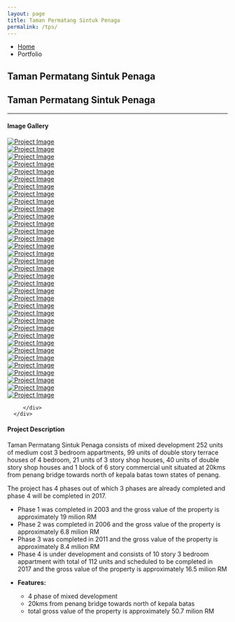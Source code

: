 ```yaml
---
layout: page
title: Taman Permatang Sintuk Penaga
permalink: /tps/
---
```


<section class="page-header">
   <div class="container">
      <div class="row">
         <div class="col-md-12">
            <ul class="breadcrumb">
               <li><a href="#">Home</a></li>
               <li class="active">Portfolio</li>
            </ul>
         </div>
      </div>
      <div class="row">
         <div class="col-md-12">
            <h1>Taman Permatang Sintuk Penaga</h1>
         </div>
      </div>
   </div>
</section>
<div class="container">
<div class="row">
   <div class="col-md-12">
      <div class="portfolio-title">
         <div class="row">
            <div class="portfolio-nav-all col-md-1">
               <a href='{{ site.baseurl }}portfolio' data-tooltip data-original-title="Back to Projects Page"><i class="fa fa-th"></i></a>
            </div>
            <div class="col-md-10 center">
               <h2 class="mb-none heading-primary"><strong>Taman Permatang Sintuk Penaga</strong></h2>
            </div>
         </div>
      </div>
      <hr class="tall">
   </div>
</div>
<div class="row">
   <div class="col-md-4">
      <h4 class="center heading-primary">Image Gallery</h4>
      <div class="lightbox" data-plugin-options='{"delegate": "a", "type": "image", "gallery": {"enabled": true}, "mainClass": "mfp-with-zoom", "zoom": {"enabled": true, "duration": 300}}'>
         <div class="owl-carousel stage-margin" data-plugin-options='{"items": 1, "margin": 10, "loop": false, "nav": true, "dots": false, "stagePadding": 40}'>
            <div>
               <a class="img-thumbnail img-thumbnail-hover-icon mb-xs mr-xs" href="{{ site.baseurl }}/asset/images/tps/Taman_Permatang_Sintuk_2.jpg">
               <img class="img-responsive" src="{{ site.baseurl }}/asset/images/tps/Taman_Permatang_Sintuk_1.jpg" alt="Project Image">
               </a>
            </div>
            <div>
               <a class="img-thumbnail img-thumbnail-hover-icon mb-xs mr-xs" href="{{ site.baseurl }}/asset/images/tps/Taman_Permatang_Sintuk_3.jpg">
               <img class="img-responsive" src="{{ site.baseurl }}/asset/images/tps/Taman_Permatang_Sintuk_3.jpg" alt="Project Image">
               </a>
            </div>
            <div>
               <a class="img-thumbnail img-thumbnail-hover-icon mb-xs mr-xs" href="{{ site.baseurl }}/asset/images/tps/Taman_Permatang_Sintuk_3.jpg">
               <img class="img-responsive" src="{{ site.baseurl }}/asset/images/tps/Taman_Permatang_Sintuk_4.jpg" alt="Project Image">
               </a>
            </div>
            <div>
               <a class="img-thumbnail img-thumbnail-hover-icon mb-xs mr-xs" href="{{ site.baseurl }}/asset/images/tps/Taman_Permatang_Sintuk_4.jpg">
               <img class="img-responsive" src="{{ site.baseurl }}/asset/images/tps/Taman_Permatang_Sintuk_4.jpg" alt="Project Image">
               </a>
            </div>
            <div>
               <a class="img-thumbnail img-thumbnail-hover-icon mb-xs mr-xs" href="{{ site.baseurl }}/asset/images/tps/Taman_Permatang_Sintuk_5.jpg">
               <img class="img-responsive" src="{{ site.baseurl }}/asset/images/tps/Taman_Permatang_Sintuk_5.jpg" alt="Project Image">
               </a>
            </div>
            <div>
               <a class="img-thumbnail img-thumbnail-hover-icon mb-xs mr-xs" href="{{ site.baseurl }}/asset/images/tps/Taman_Permatang_Sintuk_6.jpg">
               <img class="img-responsive" src="{{ site.baseurl }}/asset/images/tps/Taman_Permatang_Sintuk_6.jpg" alt="Project Image">
               </a>
            </div>
            <div>
               <a class="img-thumbnail img-thumbnail-hover-icon mb-xs mr-xs" href="{{ site.baseurl }}/asset/images/tps/Taman_Permatang_Sintuk_7.jpg">
               <img class="img-responsive" src="{{ site.baseurl }}/asset/images/tps/Taman_Permatang_Sintuk_7.jpg" alt="Project Image">
               </a>
            </div>
            <div>
               <a class="img-thumbnail img-thumbnail-hover-icon mb-xs mr-xs" href="{{ site.baseurl }}/asset/images/tps/Taman_Permatang_Sintuk_8.jpg">
               <img class="img-responsive" src="{{ site.baseurl }}/asset/images/tps/Taman_Permatang_Sintuk_8.jpg" alt="Project Image">
               </a>
            </div>
            <div>
               <a class="img-thumbnail img-thumbnail-hover-icon mb-xs mr-xs" href="{{ site.baseurl }}/asset/images/tps/Taman_Permatang_Sintuk_9.jpg">
               <img class="img-responsive" src="{{ site.baseurl }}/asset/images/tps/Taman_Permatang_Sintuk_9.jpg" alt="Project Image">
               </a>
            </div>
            <div>
               <a class="img-thumbnail img-thumbnail-hover-icon mb-xs mr-xs" href="{{ site.baseurl }}/asset/images/tps/Taman_Permatang_Sintuk_10.jpg">
               <img class="img-responsive" src="{{ site.baseurl }}/asset/images/tps/Taman_Permatang_Sintuk_10.jpg" alt="Project Image">
               </a>
            </div>
            <div>
               <a class="img-thumbnail img-thumbnail-hover-icon mb-xs mr-xs" href="{{ site.baseurl }}/asset/images/tps/Taman_Permatang_Sintuk_11.jpg">
               <img class="img-responsive" src="{{ site.baseurl }}/asset/images/tps/Taman_Permatang_Sintuk_11.jpg" alt="Project Image">
               </a>
            </div>
            <div>
               <a class="img-thumbnail img-thumbnail-hover-icon mb-xs mr-xs" href="{{ site.baseurl }}/asset/images/tps/Taman_Permatang_Sintuk_12.jpg">
               <img class="img-responsive" src="{{ site.baseurl }}/asset/images/tps/Taman_Permatang_Sintuk_12.jpg" alt="Project Image">
               </a>
            </div>
            <div>
               <a class="img-thumbnail img-thumbnail-hover-icon mb-xs mr-xs" href="{{ site.baseurl }}/asset/images/tps/Taman_Permatang_Sintuk_13.jpg">
               <img class="img-responsive" src="{{ site.baseurl }}/asset/images/tps/Taman_Permatang_Sintuk_13.jpg" alt="Project Image">
               </a>
            </div>
            <div>
               <a class="img-thumbnail img-thumbnail-hover-icon mb-xs mr-xs" href="{{ site.baseurl }}/asset/images/tps/Taman_Permatang_Sintuk_14.jpg">
               <img class="img-responsive" src="{{ site.baseurl }}/asset/images/tps/Taman_Permatang_Sintuk_14.jpg" alt="Project Image">
               </a>
            </div>
            <div>
               <a class="img-thumbnail img-thumbnail-hover-icon mb-xs mr-xs" href="{{ site.baseurl }}/asset/images/tps/Taman_Permatang_Sintuk_15.jpg">
               <img class="img-responsive" src="{{ site.baseurl }}/asset/images/tps/Taman_Permatang_Sintuk_15.jpg" alt="Project Image">
               </a>
            </div>
            <div>
               <a class="img-thumbnail img-thumbnail-hover-icon mb-xs mr-xs" href="{{ site.baseurl }}/asset/images/tps/Taman_Permatang_Sintuk_16.jpg">
               <img class="img-responsive" src="{{ site.baseurl }}/asset/images/tps/Taman_Permatang_Sintuk_16.jpg" alt="Project Image">
               </a>
            </div>
            <div>
               <a class="img-thumbnail img-thumbnail-hover-icon mb-xs mr-xs" href="{{ site.baseurl }}/asset/images/tps/Taman_Permatang_Sintuk_17.jpg">
               <img class="img-responsive" src="{{ site.baseurl }}/asset/images/tps/Taman_Permatang_Sintuk_17.jpg" alt="Project Image">
               </a>
            </div>
            <div>
               <a class="img-thumbnail img-thumbnail-hover-icon mb-xs mr-xs" href="{{ site.baseurl }}/asset/images/tps/Taman_Permatang_Sintuk_18.jpg">
               <img class="img-responsive" src="{{ site.baseurl }}/asset/images/tps/Taman_Permatang_Sintuk_18.jpg" alt="Project Image">
               </a>
            </div>
            <div>
               <a class="img-thumbnail img-thumbnail-hover-icon mb-xs mr-xs" href="{{ site.baseurl }}/asset/images/tps/Taman_Permatang_Sintuk_19.jpg">
               <img class="img-responsive" src="{{ site.baseurl }}/asset/images/tps/Taman_Permatang_Sintuk_19.jpg" alt="Project Image">
               </a>
            </div>
            <div>
               <a class="img-thumbnail img-thumbnail-hover-icon mb-xs mr-xs" href="{{ site.baseurl }}/asset/images/tps/Taman_Permatang_Sintuk_20.jpg">
               <img class="img-responsive" src="{{ site.baseurl }}/asset/images/tps/Taman_Permatang_Sintuk_20.jpg" alt="Project Image">
               </a>
            </div>
            <div>
               <a class="img-thumbnail img-thumbnail-hover-icon mb-xs mr-xs" href="{{ site.baseurl }}/asset/images/tps/Taman_Permatang_Sintuk_21.jpg">
               <img class="img-responsive" src="{{ site.baseurl }}/asset/images/tps/Taman_Permatang_Sintuk_21.jpg" alt="Project Image">
               </a>
            </div>
            <div>
               <a class="img-thumbnail img-thumbnail-hover-icon mb-xs mr-xs" href="{{ site.baseurl }}/asset/images/tps/Taman_Permatang_Sintuk_22.jpg">
               <img class="img-responsive" src="{{ site.baseurl }}/asset/images/tps/Taman_Permatang_Sintuk_22.jpg" alt="Project Image">
               </a>
            </div>
            <div>
               <a class="img-thumbnail img-thumbnail-hover-icon mb-xs mr-xs" href="{{ site.baseurl }}/asset/images/tps/Taman_Permatang_Sintuk_23.jpg">
               <img class="img-responsive" src="{{ site.baseurl }}/asset/images/tps/Taman_Permatang_Sintuk_23.jpg" alt="Project Image">
               </a>
            </div>
            <div>
               <a class="img-thumbnail img-thumbnail-hover-icon mb-xs mr-xs" href="{{ site.baseurl }}/asset/images/tps/Taman_Permatang_Sintuk_24.jpg">
               <img class="img-responsive" src="{{ site.baseurl }}/asset/images/tps/Taman_Permatang_Sintuk_24.jpg" alt="Project Image">
               </a>
            </div>
            <div>
               <a class="img-thumbnail img-thumbnail-hover-icon mb-xs mr-xs" href="{{ site.baseurl }}/asset/images/tps/Taman_Permatang_Sintuk_25.jpg">
               <img class="img-responsive" src="{{ site.baseurl }}/asset/images/tps/Taman_Permatang_Sintuk_25.jpg" alt="Project Image">
               </a>
            </div>
            <div>
               <a class="img-thumbnail img-thumbnail-hover-icon mb-xs mr-xs" href="{{ site.baseurl }}/asset/images/tps/Taman_Permatang_Sintuk_26.jpg">
               <img class="img-responsive" src="{{ site.baseurl }}/asset/images/tps/Taman_Permatang_Sintuk_26.jpg" alt="Project Image">
               </a>
            </div>
            <div>
               <a class="img-thumbnail img-thumbnail-hover-icon mb-xs mr-xs" href="{{ site.baseurl }}/asset/images/tps/Taman_Permatang_Sintuk_27.jpg">
               <img class="img-responsive" src="{{ site.baseurl }}/asset/images/tps/Taman_Permatang_Sintuk_27.jpg" alt="Project Image">
               </a>
            </div>
            <div>
               <a class="img-thumbnail img-thumbnail-hover-icon mb-xs mr-xs" href="{{ site.baseurl }}/asset/images/tps/Taman_Permatang_Sintuk_28.jpg">
               <img class="img-responsive" src="{{ site.baseurl }}/asset/images/tps/Taman_Permatang_Sintuk_28.jpg" alt="Project Image">
               </a>
            </div>
            <div>
               <a class="img-thumbnail img-thumbnail-hover-icon mb-xs mr-xs" href="{{ site.baseurl }}/asset/images/tps/Taman_Permatang_Sintuk_29.jpg">
               <img class="img-responsive" src="{{ site.baseurl }}/asset/images/tps/Taman_Permatang_Sintuk_29.jpg" alt="Project Image">
               </a>
            </div>
            <div>
               <a class="img-thumbnail img-thumbnail-hover-icon mb-xs mr-xs" href="{{ site.baseurl }}/asset/images/tps/Taman_Permatang_Sintuk_30.jpg">
               <img class="img-responsive" src="{{ site.baseurl }}/asset/images/tps/Taman_Permatang_Sintuk_30.jpg" alt="Project Image">
               </a>
            </div>
            <div>
               <a class="img-thumbnail img-thumbnail-hover-icon mb-xs mr-xs" href="{{ site.baseurl }}/asset/images/tps/Taman_Permatang_Sintuk_31.jpg">
               <img class="img-responsive" src="{{ site.baseurl }}/asset/images/tps/Taman_Permatang_Sintuk_31.jpg" alt="Project Image">
               </a>
            </div>
            <div>
               <a class="img-thumbnail img-thumbnail-hover-icon mb-xs mr-xs" href="{{ site.baseurl }}/asset/images/tps/Taman_Permatang_Sintuk_32.jpg">
               <img class="img-responsive" src="{{ site.baseurl }}/asset/images/tps/Taman_Permatang_Sintuk_32.jpg" alt="Project Image">
               </a>
            </div>
            <div>
               <a class="img-thumbnail img-thumbnail-hover-icon mb-xs mr-xs" href="{{ site.baseurl }}/asset/images/tps/Taman_Permatang_Sintuk_33.jpg">
               <img class="img-responsive" src="{{ site.baseurl }}/asset/images/tps/Taman_Permatang_Sintuk_33.jpg" alt="Project Image">
               </a>
            </div>
            <div>
               <a class="img-thumbnail img-thumbnail-hover-icon mb-xs mr-xs" href="{{ site.baseurl }}/asset/images/tps/Taman_Permatang_Sintuk_34.jpg">
               <img class="img-responsive" src="{{ site.baseurl }}/asset/images/tps/Taman_Permatang_Sintuk_34.jpg" alt="Project Image">
               </a>
            </div>
            <div>
               <a class="img-thumbnail img-thumbnail-hover-icon mb-xs mr-xs" href="{{ site.baseurl }}/asset/images/tps/Taman_Permatang_Sintuk_35.jpg">
               <img class="img-responsive" src="{{ site.baseurl }}/asset/images/tps/Taman_Permatang_Sintuk_35.jpg" alt="Project Image">
               </a>
            </div>


         </div>
      </div>
   </div>
   <div class="col-md-8">
      <h4 class="heading-primary">Project <strong>Description</strong></h4>
      <p class="mt-xlg">Taman Permatang Sintuk Penaga consists of mixed development 252 units of medium cost 3 bedroom appartments, 99 units of double story terrace houses of 4 bedroom, 21 units of 3 story shop houses, 40 units of double story shop houses and 1 block of 6 story commercial unit situated at 20kms from penang bridge towards north of kepala batas town states of penang.</p>
      <p class="mt-xlg">The project has 4 phases out of which 3 phases are already completed and phase 4 will be completed in 2017.</p>
      <ul class="list list-icons list-icons-lg">
         <li><i class="fa fa-check"></i> Phase 1 was completed in 2003 and the gross value of the property is approximately 19 milion RM</li>
         <li><i class="fa fa-check"></i> Phase 2 was completed in 2006 and the gross value of the property is approximately 6.8 milion RM</li>
         <li><i class="fa fa-check"></i> Phase 3 was completed in 2011 and the gross value of the property is approximately 8.4 milion RM</li>
         <li><i class="fa fa-check"></i> Phase 4 is under development and consists of 10 story 3 bedroom appartment with total of 112 units and scheduled to be completed in 2017 and the gross value of the property is approximately 16.5 milion RM</li>
      </ul>
      <ul class="portfolio-details">
         <li>
            <p><strong>Features:</strong></p>
            <ul class="list list-inline list-icons">
               <li><i class="fa fa-check-circle"></i> 4 phase of mixed development </li>
               <li><i class="fa fa-check-circle"></i> 20kms from penang bridge towards north of kepala batas</li>
               <li><i class="fa fa-check-circle"></i> total gross value of the property is approximately 50.7 milion RM</li>
            </ul>
         </li>
      </ul>
   </div>
</div>
